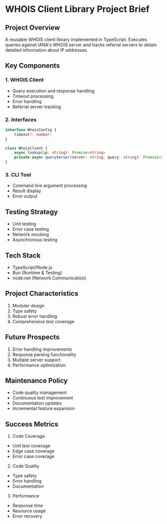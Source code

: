 # WHOIS Client Library Project Brief

## Project Overview
A reusable WHOIS client library implemented in TypeScript.
Executes queries against IANA's WHOIS server and tracks referral servers
to obtain detailed information about IP addresses.

## Key Components

### 1. WHOIS Client
- Query execution and response handling
- Timeout processing
- Error handling
- Referral server tracking

### 2. Interfaces
```typescript
interface WhoisConfig {
    timeout?: number;
}

class WhoisClient {
    async lookup(ip: string): Promise<string>
    private async queryServer(server: string, query: string): Promise<string>
}
```

### 3. CLI Tool
- Command line argument processing
- Result display
- Error output

## Testing Strategy
- Unit testing
- Error case testing
- Network mocking
- Asynchronous testing

## Tech Stack
- TypeScript/Node.js
- Bun (Runtime & Testing)
- node:net (Network Communication)

## Project Characteristics
1. Modular design
2. Type safety
3. Robust error handling
4. Comprehensive test coverage

## Future Prospects
1. Error handling improvements
2. Response parsing functionality
3. Multiple server support
4. Performance optimization

## Maintenance Policy
- Code quality management
- Continuous test improvement
- Documentation updates
- Incremental feature expansion

## Success Metrics
1. Code Coverage
- Unit test coverage
- Edge case coverage
- Error case coverage

2. Code Quality
- Type safety
- Error handling
- Documentation

3. Performance
- Response time
- Resource usage
- Error recovery